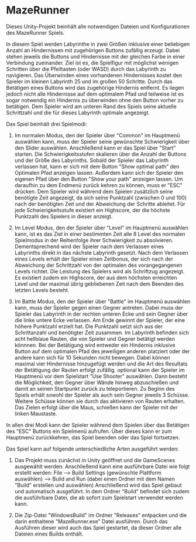 # MazeRunner
Dieses Unity-Projekt beinhält alle notwendigen Dateien und Konfigurationen des MazeRunner Spiels.

In diesem Spiel werden Labyrinthe in zwei Größen inklusive einer beliebigen Anzahl an Hindernissen mit zugehörigen Buttons zufällig erzeugt. Dabei stehen jeweils die Buttons und Hindernisse mit der gleichen Farbe in einer Verbindung zueinander. Ziel ist es, die Spielfigur mit möglichst wenigen Schritten über die Pfeiltasten (oder WASD) durch das Labyrinth zu navigieren. Das Überwinden eines vorhandenen Hindernisses kostet den Spieler im kleinen Labyrinth 25 und im großen 50 Schritte. Durch das Betätigen eines Buttons wird das zugehörige Hindernis entfernt. Es liegen jedoch nicht alle Hindernisse auf dem optimalem Pfad und teilweise ist es sogar notwendig ein Hindernis zu überwinden ohne den Button vorher zu betätigen. Dem Spieler wird am unteren Rand des Spiels seine aktuelle Schrittzahl und die für dieses Labyrinth optimale angezeigt.

Das Spiel beinhält drei Spielmodi:
1. Im normalen Modus, den der Spieler über "Common" im Hauptmenü auswählen kann, muss der Spieler seine gewünschte Schwierigkeit über den Slider auswählen. Anschließend kann er das Spiel über "Start" starten. Die Schwierigkeitsstufen skalieren über die Anzahl der Buttons und der Größe des Labyrinths. Sobald der Spieler das Labyrinth verlassen hat, kann er sich mit dem Button "Show optimal path" den Optimalen Pfad anzeigen lassen. Außerdem kann sich der Spieler den eigenen Pfad über den Button "Show your path" anzeigen lassen. Um daraufhin zu dem Endmenü zurück kehren zu können, muss er "ESC" drücken.
Dem Spieler wird während dem Spielen zusätzlich seine benötigte Zeit angezeigt, da sich seine Punktzahl (zwischen 0 und 100) nach der benötigten Zeit und der Abweichung der Schritte ableitet. Für jede Schwierigkeitsstufe existiert ein Highscore, der die höchste Punktzahl des Spielers in dieser anzeigt.

2. Im Level Modus, den der Spieler über "Level" im Hauptmenü auswählen kann, ist es das Ziel in einer bestimmten Zeit alle 8 Level des normalen Spielmodus in der Reihenfolge ihrer Schwierigkeit zu absolvieren. Dementsprechend wird der Spieler nach dem Verlassen eines Labyrinths direkt in das nächste Labyrinth gesetzt. Nach dem Verlassen eines Levels erhält der Spieler einen Zeitbonus, der sich nach der Abweichung der Schrittzahl von der optimalen des vorangegangenen Levels richtet. Die Leistung des Spielers wird als Schriftzug angezeigt. Es existiert zudem ein Highscore, der aus dem höchsten erreichten Level und der maximal übrig gebliebenen Zeit nach dem Beenden des letzten Levels besteht.

3. Im Battle Modus, den der Spieler über "Battle" im Hauptmenü auswählen kann, muss der Spieler gegen einen Gegner antreten. Dabei muss der Spieler das Labyrinth in der rechten unteren Ecke und sein Gegner über die linke untere Ecke verlassen. Am Ende gewinnt der Spieler, der eine höhere Punktzahl erzielt hat. Die Punktzahl setzt sich aus der Schrittanzahl und benötigter Zeit zusammen. Im Labyrinth befinden sich acht hellblaue Rauten, die von Spieler und Gegner betätigt werden könnnen. Bei der Betätigung wird entweder ein Hindernis inklusive Button auf dem optimalen Pfad des jeweiligen anderen platziert oder der andere kann sich für 10 Sekunden nicht bewegen. Dabei können maximal vier Hindernisse hinzugefügt werden und die Art des Resultats der Betätigung der Rauten erfolgt zufällig. optional kann der Spieler im Hauptmenü vor dem Spielstart "Use Shooter" auswählen. Dann besteht die Möglichkeit, den Gegner über Wände hinweg abzuschießen und damit an seinen Startpunkt zurück zu teleportieren. Zu Beginn des Spiels erhält sowohl der Spieler  als auch sein Gegner jeweils 3 Schüsse. Weitere Schüsse können sie durch das aktivieren von Rauten erhalten. Das Zielen erfolgt über die Maus, schießen kann der Spieler mit der linken Maustaste.

In allen drei Modi kann der Spieler während dem Spielen über das Betätigen des "ESC" Buttons ein Spielmenü aufrufen. Über dieses kann er zum Hauptmenü zurückkehren, das Spiel beenden oder das Spiel fortsetzen.

Das Spiel kann auf folgende unterschiedliche Arten ausgeführt werden:

1. Das Projekt muss zunächst in Unity geöffnet und die GameScenes ausgewählt werden. Anschließend kann eine ausführbare Datei wie folgt erstellt werden:
    File --> Build Settings (gewünschte Plattform auswählen) --> Build and Run (dabei einen Ordner mit dem Namen "Build" erstellen und auswählen)
   Anschließend wird das Spiel gebaut und automatisch ausgeführt. In dem Ordner "Build" befindet sich zudem die ausführbare Datei, die ab sofort zum Spielstart verwendet werden kann.

2. Die Zip-Datei "WindowsBuild" im Ordner "Releases" entpacken und die darin enthaltene "MazeRunner.exe" Datei ausführen. Durch das Ausführen dieser wird auch das Spiel gestartet, da dieser Ordner alle Dateien eines Builds enthält. 
